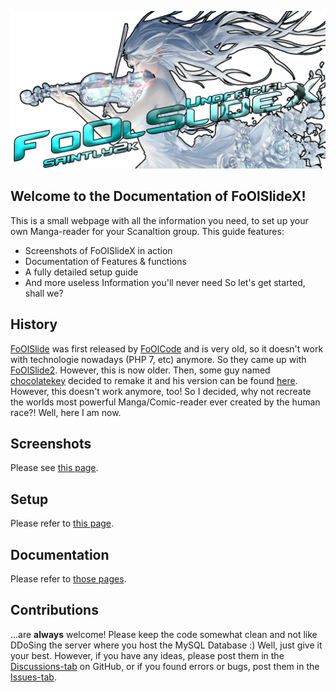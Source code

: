 ![banner](banner.png)
## Welcome to the Documentation of FoOlSlideX!
This is a small webpage with all the information you need, to set up your own Manga-reader for your Scanaltion group. This guide features:
- Screenshots of FoOlSlideX in action
- Documentation of Features & functions
- A fully detailed setup guide
- And more useless Information you'll never need
So let's get started, shall we?

## History
[FoOlSlide](https://github.com/FoolCode/FoOlSlide) was first released by [FoOlCode](https://github.com/FoOlCode) and is very old, so it doesn't work with technologie nowadays (PHP 7, etc) anymore. So they came up with [FoOlSlide2](https://github.com/FoolCode/FoolSlide2). However, this is now older. Then, some guy named [chocolatekey](https://github.com/chocolatkey) decided to remake it and his version can be found [here](https://github.com/chocolatkey/FoOlSlide2). However, this doesn't work anymore, too! So I decided, why not recreate the worlds most powerful Manga/Comic-reader ever created by the human race?! Well, here I am now.

## Screenshots
Please see [this page](./screens/).

## Setup
Please refer to [this page](./setup/).

## Documentation
Please refer to [those pages](./docs/).

## Contributions
...are **always** welcome! Please keep the code somewhat clean and not like DDoSing the server where you host the MySQL Database :)
Well, just give it your best. However, if you have any ideas, please post them in the [Discussions-tab](https://github.com/saintly2k/FoOlSlideX/discussions) on GitHub, or if you found errors or bugs, post them in the [Issues-tab](https://github.com/saintly2k/FoOlSlideX/issues).
